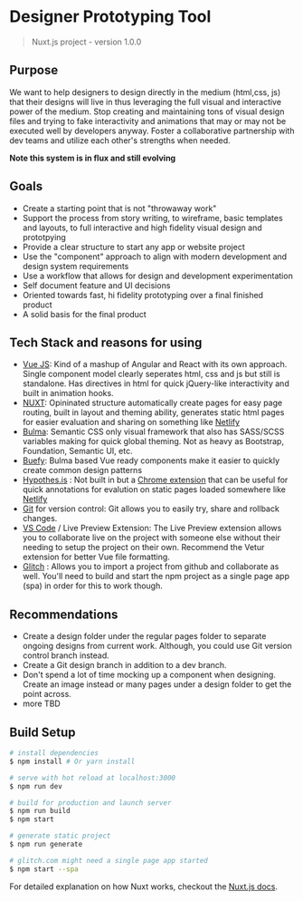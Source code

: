 # Designer Prototyping Tool

> Nuxt.js project - version 1.0.0


## Purpose

We want to help designers to design directly in the medium (html,css, js) that their designs will live in thus leveraging the full visual and interactive power of the medium. Stop creating and maintaining tons of visual design files and trying to fake interactivity and animations that may or may not be executed well by developers anyway. Foster a collaborative partnership with dev teams and utilize each other's strengths when needed.

**Note this system is in flux and still evolving**

## Goals

* Create a starting point that is not "throwaway work"
* Support the process from story writing, to wireframe, basic templates and layouts, to full interactive and high fidelity visual design and prototpying
* Provide a clear structure to start any app or website project
* Use the "component" approach to align with modern development and design system requirements
* Use a workflow that allows for design and development experimentation
* Self document feature and UI decisions
* Oriented towards fast, hi fidelity prototyping over a final finished product
* A solid basis for the final product

## Tech Stack and reasons for using

* [Vue JS](https://vuejs.org/): Kind of a mashup of Angular and React with its own approach. Single component model clearly seperates html, css and js but still is standalone. Has directives in html for quick jQuery-like interactivity and built in animation hooks.
* [NUXT](https://nuxtjs.org/): Opininated structure automatically create pages for easy page routing, built in layout and theming ability, generates static html pages for easier evaluation and sharing on something like [Netlify](https://netlify.com)
* [Bulma](https://bulma.io/): Semantic CSS only visual framework that also has SASS/SCSS variables making for quick global theming. Not as heavy as Bootstrap, Foundation, Semantic UI, etc.
* [Buefy](https://buefy.github.io/): Bulma based Vue ready components make it easier to quickly create common design patterns
* [Hypothes.is](https://hypothes.is) : Not built in but a [Chrome extension](https://chrome.google.com/webstore/detail/hypothesis-web-pdf-annota/bjfhmglciegochdpefhhlphglcehbmek?hl=en) that can be useful for quick annotations for evalution on static pages loaded somewhere like [Netlify](https://netlify.com)
* [Git](https://git-scm.com/) for version control: Git allows you to easily try, share and rollback changes.
* [VS Code](https://code.visualstudio.com/) / Live Preview Extension: The Live Preview extension allows you to collaborate live on the project with someone else without their needing to setup the project on their own. Recommend the Vetur extension for better Vue file formatting.
* [Glitch](https://glitch.com) : Allows you to import a project from github and collaborate as well. You'll need to build and start the npm project as a single page app (spa) in order for this to work though.

## Recommendations

* Create a design folder under the regular pages folder to separate ongoing designs from current work. Although, you could use Git version control branch instead.
* Create a Git design branch in addition to a dev branch.
* Don't spend a lot of time mocking up a component when designing. Create an image instead or many pages under a design folder to get the point across.
* more TBD

## Build Setup

``` bash
# install dependencies
$ npm install # Or yarn install

# serve with hot reload at localhost:3000
$ npm run dev

# build for production and launch server
$ npm run build
$ npm start

# generate static project
$ npm run generate

# glitch.com might need a single page app started
$ npm start --spa
```

For detailed explanation on how Nuxt works, checkout the [Nuxt.js docs](https://github.com/nuxt/nuxt.js).
